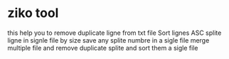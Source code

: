 # ziko tool
this help you to remove duplicate ligne from txt file
Sort lignes ASC
splite ligne in signle file by size
save any splite numbre in a sigle file
merge multiple file and remove duplicate splite and sort them a sigle file 
